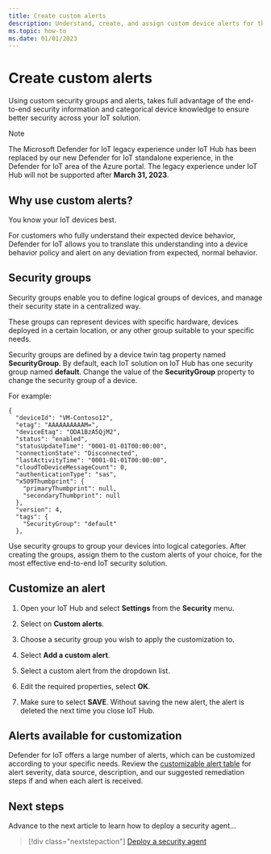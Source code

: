 ```yaml
---
title: Create custom alerts
description: Understand, create, and assign custom device alerts for the Microsoft Defender for IoT security service.
ms.topic: how-to
ms.date: 01/01/2023
---
```


# Create custom alerts

Using custom security groups and alerts, takes full advantage of the end-to-end security information and categorical device knowledge to ensure better security across your IoT solution.

> [!NOTE]
> The Microsoft Defender for IoT legacy experience under IoT Hub has been replaced by our new Defender for IoT standalone experience, in the Defender for IoT area of the Azure portal. The legacy experience under IoT Hub will not be supported after **March 31, 2023**.
## Why use custom alerts?

You know your IoT devices best.

For customers who fully understand their expected device behavior, Defender for IoT allows you to translate this understanding into a device behavior policy and alert on any deviation from expected, normal behavior.

## Security groups

Security groups enable you to define logical groups of devices, and manage their security state in a centralized way.

These groups can represent devices with specific hardware, devices deployed in a certain location, or any other group suitable to your specific needs.

Security groups are defined by a device twin tag property named **SecurityGroup**. By default, each IoT solution on IoT Hub has one security group named **default**. Change the value of the **SecurityGroup** property to change the security group of a device.

For example:

```
{
  "deviceId": "VM-Contoso12",
  "etag": "AAAAAAAAAAM=",
  "deviceEtag": "ODA1BzA5QjM2",
  "status": "enabled",
  "statusUpdateTime": "0001-01-01T00:00:00",
  "connectionState": "Disconnected",
  "lastActivityTime": "0001-01-01T00:00:00",
  "cloudToDeviceMessageCount": 0,
  "authenticationType": "sas",
  "x509Thumbprint": {
    "primaryThumbprint": null,
    "secondaryThumbprint": null
  },
  "version": 4,
  "tags": {
    "SecurityGroup": "default"
  },
```

Use security groups to group your devices into logical categories. After creating the groups, assign them to the custom alerts of your choice, for the most effective end-to-end IoT security solution.

## Customize an alert

1. Open your IoT Hub and select **Settings** from the **Security** menu.

1. Select on **Custom alerts**.

1. Choose a security group you wish to apply the customization to.

1. Select **Add a custom alert**.

1. Select a custom alert from the dropdown list.

1. Edit the required properties, select **OK**.

1. Make sure to select **SAVE**. Without saving the new alert, the alert is deleted the next time you close IoT Hub.

## Alerts available for customization

Defender for IoT offers a large number of alerts, which can be customized according to your specific needs. Review the [customizable alert table](concept-customizable-security-alerts.md) for alert severity, data source, description, and our suggested remediation steps if and when each alert is received.

## Next steps

Advance to the next article to learn how to deploy a security agent...

> [!div class="nextstepaction"]
> [Deploy a security agent](how-to-deploy-agent.md)
